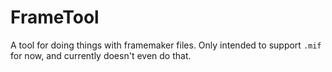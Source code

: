 FrameTool
=========

A tool for doing things with framemaker files.
Only intended to support `.mif` for now, and currently doesn't even do that.
